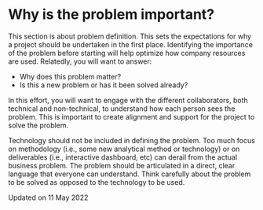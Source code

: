 # Why is the problem important?

This section is about problem definition. This sets the expectations for why a project should be undertaken in the first place. Identifying the importance of the problem before starting will help optimize how company resources are used. Relatedly, you will want to answer:

* Why does this problem matter?
* Is this a new problem or has it been solved already?

In this effort, you will want to engage with the different collaborators, both technical and non-technical, to understand how each person sees the problem. This is important to create alignment and support for the project to solve the problem.

Technology should not be included in defining the problem. Too much focus on methodology (i.e., some new analytical method or technology) or on deliverables (i.e., interactive dashboard, etc) can derail from the actual business problem. The problem should be articulated in a direct, clear language that everyone can understand. Think carefully about the problem to be solved as opposed to the technology to be used.

Updated on 11 May 2022
